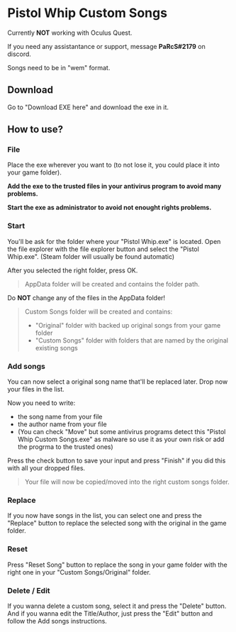 # Pistol Whip Custom Songs

Currently **NOT** working with Oculus Quest.

If you need any assistantance or support, message **PaRcS#2179** on discord.

Songs need to be in "wem" format.

## Download

Go to "Download EXE here" and download the exe in it.

## How to use?

### File

Place the exe wherever you want to (to not lose it, you could place it into your game folder).

**Add the exe to the trusted files in your antivirus program to avoid many problems.**

**Start the exe as administrator to avoid not enought rights problems.**

### Start

You'll be ask for the folder where your "Pistol Whip.exe" is located. Open the file explorer with the file explorer button and select the "Pistol Whip.exe".
(Steam folder will usually be found automatic)

After you selected the right folder, press OK.

> AppData folder will be created and contains the folder path.

Do **NOT** change any of the files in the AppData folder!

> Custom Songs folder will be created and contains:
> - "Original" folder with backed up original songs from your game folder
> - "Custom Songs" folder with folders that are named by the original existing songs

### Add songs

You can now select a original song name that'll be replaced later. 
Drop now your files in the list.

Now you need to write:
- the song name from your file
- the author name from your file
- (You can check "Move" but some antivirus programs detect this "Pistol Whip Custom Songs.exe" as malware so use it as your own risk or add the progrma to the trusted ones)

Press the check button to save your input and press "Finish" if you did this with all your dropped files.
> Your file will now be copied/moved into the right custom songs folder.

### Replace

If you now have songs in the list, you can select one and press the "Replace" button to replace the selected song with the original in the game folder.

### Reset

Press "Reset Song" button to replace the song in your game folder with the right one in your "Custom Songs/Original" folder.

### Delete / Edit

If you wanna delete a custom song, select it and press the "Delete" button. And if you wanna edit the Title/Author, just press the "Edit" button and follow the Add songs instructions.
